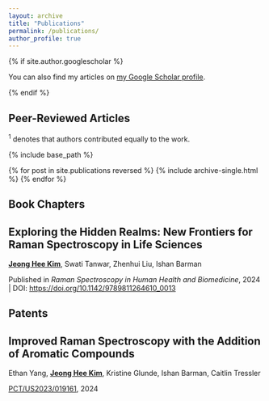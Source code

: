 ```yaml
---
layout: archive
title: "Publications"
permalink: /publications/
author_profile: true
---
```


{% if site.author.googlescholar %}
<div class="wordwrap">You can also find my articles on <a href="{{site.author.googlescholar}}">my Google Scholar profile</a>.</div>
  
{% endif %}

<h2 class="page__content-title" itemprop="headline">
  Peer-Reviewed Articles
</h2>

<div class="wordwrap"><sup>1</sup> denotes that authors contributed equally to the work.</div>

{% include base_path %}

{% for post in site.publications reversed %}
    {% include archive-single.html %}
{% endfor %}


<h2 class="page__content-title" itemprop="headline">
  Book Chapters
</h2>

<h2 class="page__content" itemprop="headline">
  Exploring the Hidden Realms: New Frontiers for Raman Spectroscopy in Life Sciences
</h2>
<p class="page__item-excerpt" itemprop="description">
<b><ins>Jeong Hee Kim</ins></b>, Swati Tanwar, Zhenhui Liu, Ishan Barman
</p>
<p class="page__item-excerpt" itemprop="description">
Published in <i>Raman Spectroscopy in Human Health and Biomedicine</i>, 2024 | DOI: <a href=" https://doi.org/10.1142/9789811264610_0013 "> https://doi.org/10.1142/9789811264610_0013 </a>
</p>

<h2 class="page__content-title" itemprop="headline">
  Patents
</h2>

<h2 class="page__content" itemprop="headline">
Improved Raman Spectroscopy with the Addition of Aromatic Compounds
</h2>
<p class="page__item-excerpt" itemprop="description">
Ethan Yang, <b><ins>Jeong Hee Kim</ins></b>, Kristine Glunde, Ishan Barman, Caitlin Tressler 
</p>
<p class="page__item-excerpt" itemprop="description">
<a href="https://patentscope.wipo.int/search/en/detail.jsf?docId=WO2023205279&_cid=P20-LOC0BH-06873-46"> PCT/US2023/019161</a>, 2024
</p>
    
